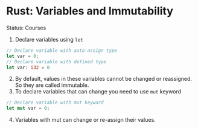 # Rust: Variables and Immutability

Status: Courses

1. Declare variables using `let`
  
  ```rust
  // Declare variable with auto-assign type
  let var = 0;
  // Declare variable with defined type
  let var: i32 = 0
  ```
  
2. By default, values in these variables cannot be changed or reassigned. So they are called immutable. 
3. To declare variables that can change you need to use `mut` keyword
  
  ```rust
  // Declare variable with mut keyword
  let mut var = 0; 
  ```
  
4. Variables with mut can change or re-assign their values.